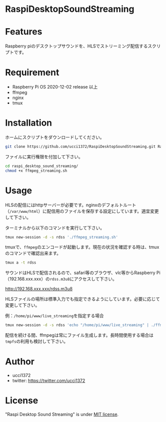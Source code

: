 # RaspiDesktopSoundStreaming

# Features

Raspberry piのデスクトップサウンドを、HLSでストリーミング配信するスクリプトです。

# Requirement
* Raspberry Pi OS 2020-12-02 release 以上
* ffmpeg
* nginx
* tmux

# Installation

ホームにスクリプトをダウンロードしてください。

```bash
git clone https://github.com/ucci1372/RaspiDesktopSoundStreaming.git RaspiDesktopSoundStreaming
```

ファイルに実行権限を付加して下さい。
```bash
cd raspi_desktop_sound_streaming/
chmod +x ffmpeg_streaming.sh
```
# Usage

HLSの配信にはhttpサーバーが必要です。nginxのデフォルトルート（`/var/www/html`）に配信用のファイルを保存する設定にしています。適宜変更して下さい。

ターミナルから以下のコマンドを実行して下さい。

```bash
tmux new-session -d -s rdss './ffmpeg_streaming.sh'
```
tmuxで、`ffmpeg`のエンコードが起動します。現在の状況を確認する時は、tmuxのコマンドで確認出来ます。

```bash
tmux a -t rdss
```

サウンドはHLSで配信されるので、safari等のブラウザ、vlc等からRaspberry Pi（192.168.xxx.xxx）の`rdss.m3u8`にアクセスして下さい。

http://192.168.xxx.xxx/rdss.m3u8

HLSファイルの場所は標準入力でも指定できるようにしています。必要に応じて変更して下さい。

例：`/home/pi/www/live_streaming`を指定する場合
```bash
tmux new-session -d -s rdss 'echo "/home/pi/www/live_streaming" | ./ffmpeg_streaming.sh'
```
配信を続ける間、ffmpegは常にファイル生成します。長時間使用する場合は`tmpfs`の利用も検討して下さい。
# Author

* ucci1372
* twitter: https://twitter.com/ucci1372

# License

"Raspi Desktop Sound Streaming" is under [MIT license](https://en.wikipedia.org/wiki/MIT_License).
